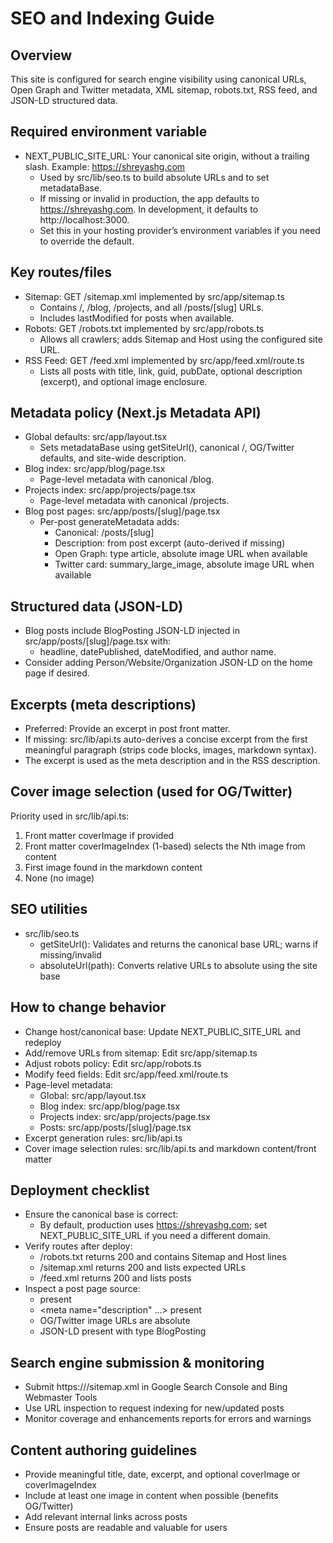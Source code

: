 # SEO and Indexing Guide

## Overview
This site is configured for search engine visibility using canonical URLs, Open Graph and Twitter metadata, XML sitemap, robots.txt, RSS feed, and JSON-LD structured data.

## Required environment variable
- NEXT_PUBLIC_SITE_URL: Your canonical site origin, without a trailing slash. Example: https://shreyashg.com
  - Used by src/lib/seo.ts to build absolute URLs and to set metadataBase.
  - If missing or invalid in production, the app defaults to https://shreyashg.com. In development, it defaults to http://localhost:3000.
  - Set this in your hosting provider’s environment variables if you need to override the default.

## Key routes/files
- Sitemap: GET /sitemap.xml implemented by src/app/sitemap.ts
  - Contains /, /blog, /projects, and all /posts/[slug] URLs.
  - Includes lastModified for posts when available.
- Robots: GET /robots.txt implemented by src/app/robots.ts
  - Allows all crawlers; adds Sitemap and Host using the configured site URL.
- RSS Feed: GET /feed.xml implemented by src/app/feed.xml/route.ts
  - Lists all posts with title, link, guid, pubDate, optional description (excerpt), and optional image enclosure.

## Metadata policy (Next.js Metadata API)
- Global defaults: src/app/layout.tsx
  - Sets metadataBase using getSiteUrl(), canonical /, OG/Twitter defaults, and site-wide description.
- Blog index: src/app/blog/page.tsx
  - Page-level metadata with canonical /blog.
- Projects index: src/app/projects/page.tsx
  - Page-level metadata with canonical /projects.
- Blog post pages: src/app/posts/[slug]/page.tsx
  - Per-post generateMetadata adds:
    - Canonical: /posts/[slug]
    - Description: from post excerpt (auto-derived if missing)
    - Open Graph: type article, absolute image URL when available
    - Twitter card: summary_large_image, absolute image URL when available

## Structured data (JSON-LD)
- Blog posts include BlogPosting JSON-LD injected in src/app/posts/[slug]/page.tsx with:
  - headline, datePublished, dateModified, and author name.
- Consider adding Person/Website/Organization JSON-LD on the home page if desired.

## Excerpts (meta descriptions)
- Preferred: Provide an excerpt in post front matter.
- If missing: src/lib/api.ts auto-derives a concise excerpt from the first meaningful paragraph (strips code blocks, images, markdown syntax).
- The excerpt is used as the meta description and in the RSS description.

## Cover image selection (used for OG/Twitter)
Priority used in src/lib/api.ts:
1. Front matter coverImage if provided
2. Front matter coverImageIndex (1-based) selects the Nth image from content
3. First image found in the markdown content
4. None (no image)

## SEO utilities
- src/lib/seo.ts
  - getSiteUrl(): Validates and returns the canonical base URL; warns if missing/invalid
  - absoluteUrl(path): Converts relative URLs to absolute using the site base

## How to change behavior
- Change host/canonical base: Update NEXT_PUBLIC_SITE_URL and redeploy
- Add/remove URLs from sitemap: Edit src/app/sitemap.ts
- Adjust robots policy: Edit src/app/robots.ts
- Modify feed fields: Edit src/app/feed.xml/route.ts
- Page-level metadata:
  - Global: src/app/layout.tsx
  - Blog index: src/app/blog/page.tsx
  - Projects index: src/app/projects/page.tsx
  - Posts: src/app/posts/[slug]/page.tsx
- Excerpt generation rules: src/lib/api.ts
- Cover image selection rules: src/lib/api.ts and markdown content/front matter

## Deployment checklist
- Ensure the canonical base is correct:
  - By default, production uses https://shreyashg.com; set NEXT_PUBLIC_SITE_URL if you need a different domain.
- Verify routes after deploy:
  - /robots.txt returns 200 and contains Sitemap and Host lines
  - /sitemap.xml returns 200 and lists expected URLs
  - /feed.xml returns 200 and lists posts
- Inspect a post page source:
  - <link rel="canonical" href="https://.../posts/slug" /> present
  - <meta name="description" ...> present
  - OG/Twitter image URLs are absolute
  - JSON-LD present with type BlogPosting

## Search engine submission & monitoring
- Submit https://<your-domain>/sitemap.xml in Google Search Console and Bing Webmaster Tools
- Use URL inspection to request indexing for new/updated posts
- Monitor coverage and enhancements reports for errors and warnings

## Content authoring guidelines
- Provide meaningful title, date, excerpt, and optional coverImage or coverImageIndex
- Include at least one image in content when possible (benefits OG/Twitter)
- Add relevant internal links across posts
- Ensure posts are readable and valuable for users


